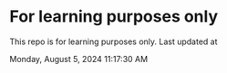 # For learning purposes only
This repo is for learning purposes only.
Last updated at

Monday, August 5, 2024 11:17:30 AM

